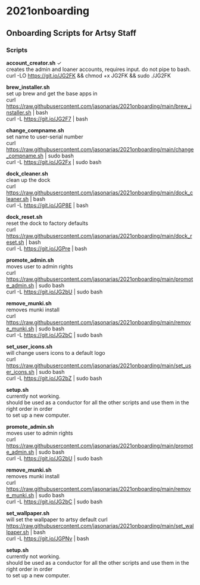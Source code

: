 # 2021onboarding  

Onboarding Scripts for Artsy Staff
---------------  
    
### Scripts
**account_creator.sh**  ✓  
  creates the admin and loaner accounts, requires input. do not pipe to bash.  
  curl -LO https://git.io/JG2FK && chmod +x JG2FK && sudo ./JG2FK
    
**brew_installer.sh**   
  set up brew and get the base apps in  
  curl https://raw.githubusercontent.com/jasonarias/2021onboarding/main/brew_installer.sh | bash  
  curl -L https://git.io/JG2F7 | bash
    
**change_compname.sh**   
  set name to user-serial number  
  curl https://raw.githubusercontent.com/jasonarias/2021onboarding/main/change_compname.sh | sudo bash  
  curl -L https://git.io/JG2Fx | sudo bash
    
**dock_cleaner.sh**   
  clean up the dock   
  curl https://raw.githubusercontent.com/jasonarias/2021onboarding/main/dock_cleaner.sh | bash  
  curl -L https://git.io/JGP8E | bash     
    
**dock_reset.sh**   
  reset the dock to factory defaults   
  curl https://raw.githubusercontent.com/jasonarias/2021onboarding/main/dock_reset.sh | bash  
  curl -L https://git.io/JGPre | bash     
    
**promote_admin.sh**   
  moves user to admin rights  
  curl https://raw.githubusercontent.com/jasonarias/2021onboarding/main/promote_admin.sh | sudo bash  
  curl -L https://git.io/JG2bU | sudo bash
    
**remove_munki.sh**   
  removes munki install  
  curl https://raw.githubusercontent.com/jasonarias/2021onboarding/main/remove_munki.sh | sudo bash  
  curl -L https://git.io/JG2bC | sudo bash
    
**set_user_icons.sh**  
  will change users icons to a default logo  
  curl https://raw.githubusercontent.com/jasonarias/2021onboarding/main/set_user_icons.sh | sudo bash  
  curl -L https://git.io/JG2bZ | sudo bash

**setup.sh**  
  currently not working.  
  should be used as a conductor for all the other scripts and use them in the right order in order  
  to set up a new computer. 
    
**promote_admin.sh**   
  moves user to admin rights  
  curl https://raw.githubusercontent.com/jasonarias/2021onboarding/main/promote_admin.sh | sudo bash  
  curl -L https://git.io/JG2bU | sudo bash
    
**remove_munki.sh**   
  removes munki install  
  curl https://raw.githubusercontent.com/jasonarias/2021onboarding/main/remove_munki.sh | sudo bash  
  curl -L https://git.io/JG2bC | sudo bash
    
**set_wallpaper.sh**  
  will set the wallpaper to artsy default 
  curl https://raw.githubusercontent.com/jasonarias/2021onboarding/main/set_wallpaper.sh | bash  
  curl -L https://git.io/JGPNv | bash
    
**setup.sh**  
  currently not working.  
  should be used as a conductor for all the other scripts and use them in the right order in order  
  to set up a new computer. 
    
